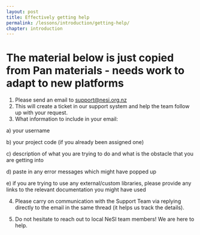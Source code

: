 ```yaml
---
layout: post
title: Effectively getting help
permalink: /lessons/introduction/getting-help/
chapter: introduction
---
```


# The material below is just copied from Pan materials - needs work to adapt to new platforms

1. Please send an email to support@nesi.org.nz
2. This will create a ticket in our support system and help the team follow up with your request.
3. What information to include in your email:

  a) your username

  b) your project code (if you already been assigned one)

  c) description of what you are trying to do and what is the obstacle that you are getting into

  d) paste in any error messages which might have popped up

  e) if you are trying to use any external/custom libraries, please provide any links to the relevant documentation you might have used


 4. Please carry on communication with the Support Team via replying directly to the email in the same thread (it helps us track the details).

 5. Do not hesitate to reach out to local NeSI team members! We are here to help.
